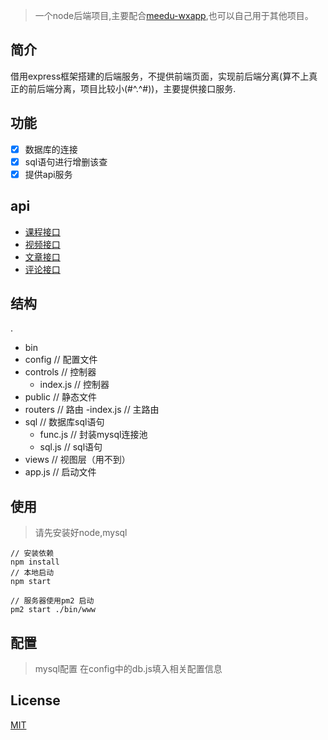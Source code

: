 > 一个node后端项目,主要配合[meedu-wxapp](https://github.com/YTU94/meedu-wxapp),也可以自己用于其他项目。

## 简介
借用express框架搭建的后端服务，不提供前端页面，实现前后端分离(算不上真正的前后端分离，项目比较小(#^.^#))，主要提供接口服务.

## 功能
- [x] 数据库的连接
- [x] sql语句进行增删该查
- [x] 提供api服务

## api
+ [课程接口](./api/课程接口.md)
+ [视频接口](./api/视频接口.md)
+ [文章接口](./api/文章接口.md)
+ [评论接口](./api/评论接口.md)

## 结构
.
+ bin
+ config // 配置文件
+ controls // 控制器
  - index.js // 控制器
+ public // 静态文件
+ routers // 路由
  -index.js // 主路由
+ sql // 数据库sql语句
  - func.js // 封装mysql连接池
  - sql.js // sql语句
+ views // 视图层（用不到）
+ app.js // 启动文件

## 使用
> 请先安装好node,mysql

```
// 安装依赖
npm install
// 本地启动
npm start

// 服务器使用pm2 启动
pm2 start ./bin/www
```

## 配置
> mysql配置 在config中的db.js填入相关配置信息

## License
[MIT](http://opensource.org/licenses/MIT)
